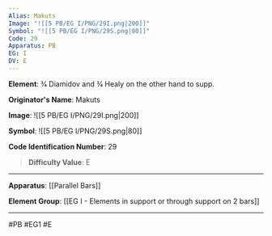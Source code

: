 ```yaml
---
Alias: Makuts
Image: "![[5 PB/EG I/PNG/29I.png|200]]"
Symbol: "![[5 PB/EG I/PNG/29S.png|80]]"
Code: 29
Apparatus: PB
EG: I
DV: E
---
```

**Element**: 3⁄4 Diamidov and 3⁄4 Healy on the other hand to supp.

**Originator's Name**: Makuts

**Image**:
![[5 PB/EG I/PNG/29I.png|200]]

**Symbol**:
![[5 PB/EG I/PNG/29S.png|80]]

**Code Identification Number**: 29

>**Difficulty Value**: E

___
**Apparatus**: [[Parallel Bars]]

**Element Group**: [[EG I - Elements in support or through support on 2 bars]]
___
#PB #EG1 #E
